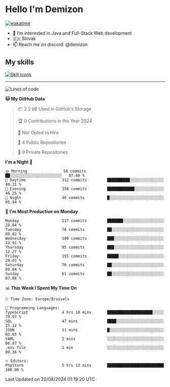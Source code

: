 # Hello I'm Demizon
[![wakatime](https://wakatime.com/badge/user/6ad1949f-d6d7-44f9-9eee-c35e54cc499b.svg)](https://wakatime.com/@6ad1949f-d6d7-44f9-9eee-c35e54cc499b)
- 👀 I’m interested in Java and Full-Stack Web development
- 🇸🇰 Slovak
- 📫 Reach me on discord: @demizon

## My skills
[![Skill icons](https://skillicons.dev/icons?i=java,js,ts,html,css,react,nextjs,tailwind,supabase,py,git,docker,linux,mysql,postgres,mongo&theme=dark)](https://github.com/Demizon3433)

---

<!--START_SECTION:waka-->
![Lines of code](https://img.shields.io/badge/From%20Hello%20World%20I%27ve%20Written-217.0%20thousand%20lines%20of%20code-blue)

**🐱 My GitHub Data** 

> 📦 2.2 kB Used in GitHub's Storage 
 > 
> 🏆 0 Contributions in the Year 2024
 > 
> 🚫 Not Opted to Hire
 > 
> 📜 4 Public Repositories 
 > 
> 🔑 9 Private Repositories 
 > 
**I'm a Night 🦉** 

```text
🌞 Morning                58 commits          ██░░░░░░░░░░░░░░░░░░░░░░░   07.49 % 
🌆 Daytime                312 commits         ██████████░░░░░░░░░░░░░░░   40.31 % 
🌃 Evening                358 commits         ████████████░░░░░░░░░░░░░   46.25 % 
🌙 Night                  46 commits          █░░░░░░░░░░░░░░░░░░░░░░░░   05.94 % 
```
📅 **I'm Most Productive on Monday** 

```text
Monday                   217 commits         ███████░░░░░░░░░░░░░░░░░░   28.04 % 
Tuesday                  76 commits          ██░░░░░░░░░░░░░░░░░░░░░░░   09.82 % 
Wednesday                100 commits         ███░░░░░░░░░░░░░░░░░░░░░░   12.92 % 
Thursday                 95 commits          ███░░░░░░░░░░░░░░░░░░░░░░   12.27 % 
Friday                   155 commits         █████░░░░░░░░░░░░░░░░░░░░   20.03 % 
Saturday                 70 commits          ██░░░░░░░░░░░░░░░░░░░░░░░   09.04 % 
Sunday                   61 commits          ██░░░░░░░░░░░░░░░░░░░░░░░   07.88 % 
```


📊 **This Week I Spent My Time On** 

```text
🕑︎ Time Zone: Europe/Brussels

💬 Programming Languages: 
TypeScript               4 hrs 10 mins       ████████████████████░░░░░   79.97 % 
SQL                      47 mins             ████░░░░░░░░░░░░░░░░░░░░░   15.12 % 
JSON                     11 mins             █░░░░░░░░░░░░░░░░░░░░░░░░   03.65 % 
YAML                     2 mins              ░░░░░░░░░░░░░░░░░░░░░░░░░   00.87 % 
.env file                1 min               ░░░░░░░░░░░░░░░░░░░░░░░░░   00.36 % 

🔥 Editors: 
PhpStorm                 5 hrs 13 mins       █████████████████████████   100.00 % 
```


 Last Updated on 20/08/2024 01:19:20 UTC
<!--END_SECTION:waka-->
